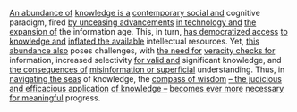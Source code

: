 
[An abundance of](2/2/1/3/2/_Abundance-Scarcity) [knowledge is a](1/2/2/2/2/1/3/3/.Knowledge) [contemporary social and](3/1/2/2/3/.Social) cognitive paradigm, fired [by unceasing advancements](2/3/3/3/3/1/.Technological%20Advances) [in technology and](3/1/3/3/1/1/3/2/.Technology) [the expansion of](1/1/3/1/3/2/3/.Expansion) the information age. This, in turn, [has democratized access](3/2/3/1/3/1/.Public%20Ownership) [to knowledge and](2/2/3/3/3/2/.Knowledge) [inflated the available](3/1/3/3/2/_Excess-Shortage) intellectual resources. Yet, [this abundance also](2/2/1/3/2/_Abundance-Scarcity) poses challenges, with [the need for](3/1/3/3/2/2/1/3/.Necessity) [veracity checks for](2/3/1/3/3/1/.Verification%20Principles) information, increased selectivity [for valid and](2/1/1/3/3/1/3/.Validating) significant knowledge, and [the consequences of](1/1/3/3/3/3/2/.Consequence) [misinformation or superficial](3/1/3/1/2/2/1/1/.Disinformation) understanding. Thus, in [navigating the seas](3/1/1/1/1/1/2/_Land-Air-Sea) of knowledge, the [compass of wisdom](2/3/1/_Abundance%20of%20Knowledge) [– the judicious](2/1/2/3/3/3/.Judiciousness) [and efficacious application](2/2/1/2/1/1/.Efficiency) [of knowledge –](1/2/2/2/2/1/3/3/.Knowledge) [becomes ever more](1/1/3/2/1/2/2/1/.Increase) [necessary for meaningful](3/1/3/3/2/2/1/3/.Necessity) progress.